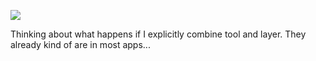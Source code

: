 ![](https://db-feed.s3.us-east-1.amazonaws.com/next-s3-uploads/ffecb930-0402-4c50-b164-ed97a754db39/shot-2023-05-19_18-29-01.png)

Thinking about what happens if I explicitly combine tool and layer. They already kind of are in most apps...